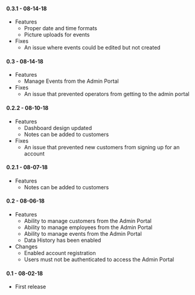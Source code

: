 #### 0.3.1 - 08-14-18

- Features
  - Proper date and time formats
  - Picture uploads for events
- Fixes
  - An issue where events could be edited but not created

#### 0.3 - 08-14-18

- Features
  - Manage Events from the Admin Portal
- Fixes
  - An issue that prevented operators from getting to the admin portal

#### 0.2.2 - 08-10-18

- Features
  - Dashboard design updated
  - Notes can be added to customers
- Fixes
  - An issue that prevented new customers from signing up for an account

#### 0.2.1 - 08-07-18

- Features
  - Notes can be added to customers

#### 0.2 - 08-06-18

- Features
  - Ability to manage customers from the Admin Portal
  - Ability to manage employees from the Admin Portal
  - Ability to manage events from the Admin Portal
  - Data History has been enabled
- Changes
  - Enabled account registration
  - Users must not be authenticated to access the Admin Portal

#### 0.1 - 08-02-18

- First release
